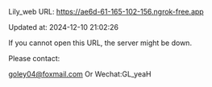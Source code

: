 Lily_web URL: https://ae6d-61-165-102-156.ngrok-free.app

Updated at: 2024-12-10 21:02:26

If you cannot open this URL, the server might be down.

Please contact: 

goley04@foxmail.com Or Wechat:GL_yeaH